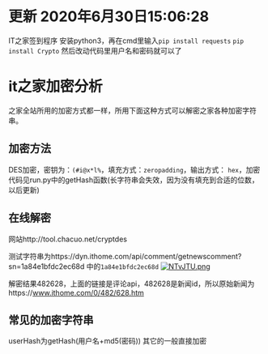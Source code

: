 # 更新 2020年6月30日15:06:28

IT之家签到程序
安装python3，再在cmd里输入`pip install requests` `pip install Crypto` 然后改动代码里用户名和密码就可以了

# it之家加密分析

之家全站所用的加密方式都一样，所用下面这种方式可以解密之家各种加密字符串。

## 加密方法

DES加密，密钥为：`(#i@x*l%`，填充方式：`zeropadding`，输出方式： `hex`，加密代码见run.py中的getHash函数(长字符串会失效，因为没有填充到合适的位数，以后更新)

## 在线解密

网站http://tool.chacuo.net/cryptdes

测试字符串为https://dyn.ithome.com/api/comment/getnewscomment?sn=1a84e1bfdc2ec68d 中的`1a84e1bfdc2ec68d`
[![NTvJTU.png](https://s1.ax1x.com/2020/07/01/NTvJTU.png)](https://imgchr.com/i/NTvJTU)

解密结果482628，上面的链接是评论api，482628是新闻id，所以原始新闻为https://www.ithome.com/0/482/628.htm
## 常见的加密字符串
userHash为getHash(用户名+md5(密码))
其它的一般直接加密
